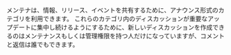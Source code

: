 メンテナは、情報、リリース、イベントを共有するために、アナウンス形式のカテゴリを利用できます。 これらのカテゴリ内のディスカッションが重要なアップデートに集中し続けるようにするために、新しいディスカッションを作成できるのはメンテナンスもしくは管理権限を持つ人だけになっていますが、コメントと返信は誰でもできます。
